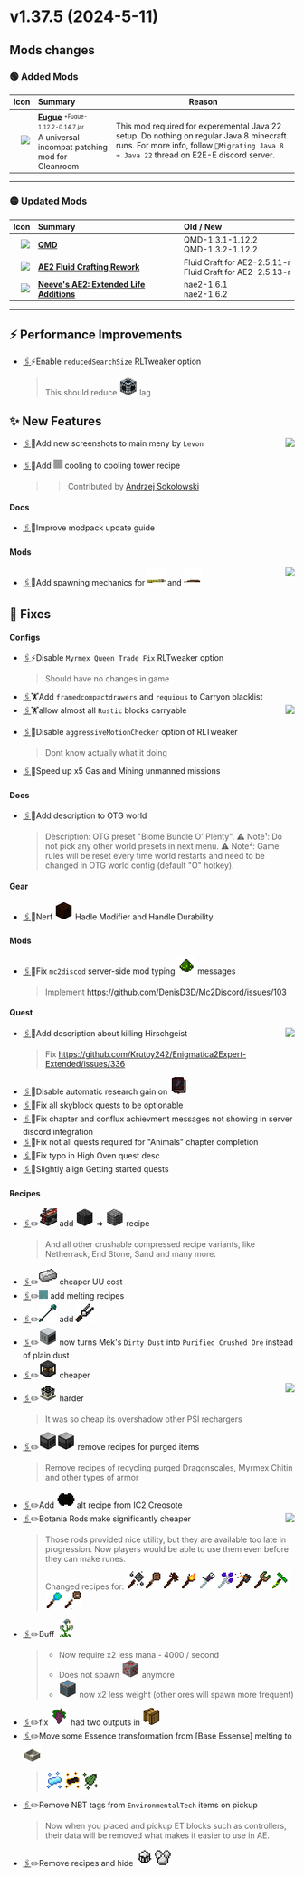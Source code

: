 # v1.37.5 (2024-5-11)
## Mods changes
### 🟢 Added Mods

Icon | Summary|Reason
----:|:-------|---
<img src="https://media.forgecdn.net/avatars/thumbnails/983/99/30/30/638491305320584710.png"             > |                                  [**Fugue**](https://www.curseforge.com/minecraft/mc-mods/fugue)                        <sup><sub>+Fugue-1.12.2-0.14.7.jar                         </sub></sup><br>A universal incompat patching mod for Cleanroom|This mod required for experemental Java 22 setup. Do nothing on regular Java 8 minecraft runs. For more info, follow `🚀Migrating Java 8 ➜ Java 22` thread on E2E-E discord server.
-----------

### 🟡 Updated Mods

Icon | Summary | Old / New
----:|:--------|:---------
<img src="https://media.forgecdn.net/avatars/thumbnails/248/435/30/30/637168261428598002.png"            > |                                    [**QMD**](https://www.curseforge.com/minecraft/mc-mods/qmd)                         | <nobr>QMD-1.3.1-1.12.2</nobr><br><nobr>QMD-1.3.2-1.12.2</nobr>
<img src="https://media.forgecdn.net/avatars/thumbnails/548/30/30/30/637882959576383371.png"             > |              [**AE2 Fluid Crafting Rework**](https://www.curseforge.com/minecraft/mc-mods/ae2-fluid-crafting-rework)   | <nobr>Fluid Craft for AE2-2.5.11-r</nobr><br><nobr>Fluid Craft for AE2-2.5.13-r</nobr>
<img src="https://media.forgecdn.net/avatars/thumbnails/843/993/30/30/638240773247477634.png"            > |   [**Neeve's AE2: Extended Life Additions**](https://www.curseforge.com/minecraft/mc-mods/nae2)                        | <nobr>nae2-1.6.1</nobr><br><nobr>nae2-1.6.2</nobr>
-----------

## ⚡ Performance Improvements

* [🖇](https://github.com/Krutoy242/Enigmatica2Expert-Extended/commit/14055d1c283e379abef74db2691a61b765107952)⚡Enable `reducedSearchSize` RLTweaker option
  > This should reduce ![](https://github.com/Krutoy242/mc-icons/raw/master/i/quark/monster_box__0.png "Monster Box") lag

## ✨ New Features

* <img src="https://i.imgur.com/0adkWvr.png" align=right> [🖇](https://github.com/Krutoy242/Enigmatica2Expert-Extended/commit/6aeabadcf4e1232fa273dc00bf286bed0ce6c1ee)🌆Add new screenshots to main meny by `Levon`
  > 
* [🖇](https://github.com/Krutoy242/Enigmatica2Expert-Extended/commit/38c3b874a5ef81373fcf0498a8de123be9d21a25)💨Add ![](https://github.com/Krutoy242/mc-icons/raw/master/i/fluid/exhaust_steam.png "Exhaust Steam") cooling to cooling tower recipe
  > > Contributed by [Andrzej Sokołowski](102036936+andrzejsokolowski@users.noreply.github.com)
  >

#### Docs

* [🖇](https://github.com/Krutoy242/Enigmatica2Expert-Extended/commit/5bad7687f64583b7899236f15b83c3998709518c)📃Improve modpack update guide

#### Mods

* <img src="https://i.imgur.com/aCWd26w.png" align=right> [🖇](https://github.com/Krutoy242/Enigmatica2Expert-Extended/commit/b99dd0078f89f42db119b4f547fac2793f015456)🦊Add spawning mechanics for ![](https://github.com/Krutoy242/mc-icons/raw/master/i/draconicevolution/mob_soul__0__59ec2f4b.png "Bobbit Worm Soul") and ![](https://github.com/Krutoy242/mc-icons/raw/master/i/draconicevolution/mob_soul__0__9b0c63a9.png "Horseshoe Crab Soul")
  > 

## 🐛 Fixes


#### Configs

* [🖇](https://github.com/Krutoy242/Enigmatica2Expert-Extended/commit/6b0c87898098f4c21749fcd4107e0989f88f8450)⚡Disable `Myrmex Queen Trade Fix` RLTweaker option
  > Should have no changes in game
* [🖇](https://github.com/Krutoy242/Enigmatica2Expert-Extended/commit/0cdc8352f13b2c069f7e3ff58265d7dd3fac1a5b)🏋️Add `framedcompactdrawers` and `requious` to Carryon blacklist
* <img src="https://i.imgur.com/oF4bihu.png" align=right> [🖇](https://github.com/Krutoy242/Enigmatica2Expert-Extended/commit/c18ad4d5f8b532379ff8105bd2b72103c5373e53)🏋️allow almost all `Rustic` blocks carryable
  > 
* [🖇](https://github.com/Krutoy242/Enigmatica2Expert-Extended/commit/c8bf343f9ce4802a3225986b125a45c310aca4fd)🧩Disable `aggressiveMotionChecker` option of RLTweaker
  > Dont know actually what it doing
* [🖇](https://github.com/Krutoy242/Enigmatica2Expert-Extended/commit/bb4c518330202a2cccebf00f736bfd93f66df5b4)🚀Speed up x5 Gas and Mining unmanned missions

#### Docs

* [🖇](https://github.com/Krutoy242/Enigmatica2Expert-Extended/commit/4c656d610c2c7b1aba8b714a28d7efe541ec3973)🧾Add description to OTG world
  > Description: OTG preset "Biome Bundle O' Plenty". ⚠ Note¹: Do not pick any other world presets in next menu. ⚠ Note²: Game rules will be reset every time world restarts and need to be changed in OTG world config (default "O" hotkey).

#### Gear

* [🖇](https://github.com/Krutoy242/Enigmatica2Expert-Extended/commit/8f1a69cdbee2912fa5a724a7b4813120d13c54e8)🔨Nerf ![](https://github.com/Krutoy242/mc-icons/raw/master/i/botania/livingwood__0.png "Livingwood") Hadle Modifier and Handle Durability

#### Mods

* [🖇](https://github.com/Krutoy242/Enigmatica2Expert-Extended/commit/df5725f791425b582bc0c69b19acebf670886b02)💬Fix `mc2discod` server-side mod typing ![](https://github.com/Krutoy242/mc-icons/raw/master/i/randomthings/ingredient__7__2c87b6ea.png "Floo Powder") messages
  > Implement https://github.com/DenisD3D/Mc2Discord/issues/103

#### Quest

* <img src="https://i.imgur.com/BdITNHZ.png" align=right> [🖇](https://github.com/Krutoy242/Enigmatica2Expert-Extended/commit/2cb4d9e6fb0b61564059050b09159c036b080a2a)📖Add description about killing Hirschgeist
  > Fix https://github.com/Krutoy242/Enigmatica2Expert-Extended/issues/336
* [🖇](https://github.com/Krutoy242/Enigmatica2Expert-Extended/commit/d726090d0261869e218d6f12798b5be6ae4b49c4)📖Disable automatic research gain on ![](https://github.com/Krutoy242/mc-icons/raw/master/i/thaumcraft/curio__6.png "Crimson Rites")
* [🖇](https://github.com/Krutoy242/Enigmatica2Expert-Extended/commit/d377d8043a9c5f3e4d55d4f9331eccf0f0b8f988)📖Fix all skyblock quests to be optionable
* [🖇](https://github.com/Krutoy242/Enigmatica2Expert-Extended/commit/8bbbb8bfedc8cfe880578286dd22dcd30ff21063)📖Fix chapter and conflux achievment messages not showing in server discord integration
* [🖇](https://github.com/Krutoy242/Enigmatica2Expert-Extended/commit/ccebfaa852069a513588c340f71cc95a2a342955)📖Fix not all quests required for "Animals" chapter completion
* [🖇](https://github.com/Krutoy242/Enigmatica2Expert-Extended/commit/90992d9d2d10a9fab132f8bf96ae70265660af30)📖Fix typo in High Oven quest desc
* [🖇](https://github.com/Krutoy242/Enigmatica2Expert-Extended/commit/c4a52893c7c940e3d1db6d442c403fdbebb11b77)📖Slightly align Getting started quests

#### Recipes

* [🖇](https://github.com/Krutoy242/Enigmatica2Expert-Extended/commit/7f28ad6411462814780aee5073812bfae2d382b6)✏️![](https://github.com/Krutoy242/mc-icons/raw/master/i/bloodmagic/alchemy_table__0.png "Alchemy Table") add ![](https://github.com/Krutoy242/mc-icons/raw/master/i/additionalcompression/cobblestone_compressed__9.png "Decuple Compressed Cobblestone") => ![](https://github.com/Krutoy242/mc-icons/raw/master/i/additionalcompression/gravel_compressed__9.png "Decuple Compressed Gravel") recipe
  > And all other crushable compressed recipe variants, like Netherrack, End Stone, Sand and many more.
* [🖇](https://github.com/Krutoy242/Enigmatica2Expert-Extended/commit/e50565ec54523d2eb784cd004a180f6576442e9e)✏️![](https://github.com/Krutoy242/mc-icons/raw/master/i/contenttweaker/material_part__867.png "Iridium Ingot") cheaper UU cost
* [🖇](https://github.com/Krutoy242/Enigmatica2Expert-Extended/commit/2ac8360f06dfe5131fa462f8bfe56c695e0bb323)✏️![](https://github.com/Krutoy242/mc-icons/raw/master/i/fluid/blueslime.png "Liquid Blue Slime") add melting recipes
* [🖇](https://github.com/Krutoy242/Enigmatica2Expert-Extended/commit/477a58ededcbab8f4b8c604c19898789ad942a38)✏️![](https://github.com/Krutoy242/mc-icons/raw/master/i/omniwand/wand__0.png "Omniwand") add ![](https://github.com/Krutoy242/mc-icons/raw/master/i/thaumcraft/resonator__0.png "Essentia Resonator")
* [🖇](https://github.com/Krutoy242/Enigmatica2Expert-Extended/commit/119f977fd85753997c1e887d871cf816e18447f3)✏️![](https://github.com/Krutoy242/mc-icons/raw/master/i/ic2/te__56.png "Ore Washing Plant") now turns Mek's `Dirty Dust` into `Purified Crushed Ore` instead of plain dust
* [🖇](https://github.com/Krutoy242/Enigmatica2Expert-Extended/commit/c09c3c32a13a4e7d799797a5d39e645a64781b29)✏️![](https://github.com/Krutoy242/mc-icons/raw/master/i/psicosts/essentia_resonator__0.png "Potentia Inverter") cheaper
* <img src="https://i.imgur.com/lhQcU5S.png" align=right> [🖇](https://github.com/Krutoy242/Enigmatica2Expert-Extended/commit/6afb3e433cae605cecdef81287c1aa84d54fb4d6)✏️![](https://github.com/Krutoy242/mc-icons/raw/master/i/psicosts/mana_resonator__0.png "Psionic Lensing Pedestal") harder
  > It was so cheap its overshadow other PSI rechargers
* [🖇](https://github.com/Krutoy242/Enigmatica2Expert-Extended/commit/c4bdc5cc6cd4bc27bf94387220690fc8e80cbab5)✏️![](https://github.com/Krutoy242/mc-icons/raw/master/i/thermalexpansion/machine__1__45e2e59d.png "Pulverizer (Basic)")![](https://github.com/Krutoy242/mc-icons/raw/master/i/thermalexpansion/machine__3__45e2e59d.png "Induction Smelter (Basic)") remove recipes for purged items
  > Remove recipes of recycling purged Dragonscales, Myrmex Chitin and other types of armor
* [🖇](https://github.com/Krutoy242/Enigmatica2Expert-Extended/commit/f7237646c9db21f2825e2cbbaaba67d97052e64e)✏️Add ![](https://github.com/Krutoy242/mc-icons/raw/master/i/immersiveengineering/wirecoil__7.png "Insulated MV Wire Coil") alt recipe from IC2 Creosote
* <img src="https://i.imgur.com/LKaJfMS.png" align=right> [🖇](https://github.com/Krutoy242/Enigmatica2Expert-Extended/commit/4dae18f6ead1c0d6d9e1f3faa7c1eb97d29f1521)✏️Botania Rods make significantly cheaper
  > Those rods provided nice utility, but they are available too late in progression. Now players would be able to use them even before they can make runes.
  > 
  > Changed recipes for:
  > ![](https://github.com/Krutoy242/mc-icons/raw/master/i/botania/cobblerod__0.png "Rod of the Depths")![](https://github.com/Krutoy242/mc-icons/raw/master/i/botania/dirtrod__0.png "Rod of the Lands")![](https://github.com/Krutoy242/mc-icons/raw/master/i/botania/diviningrod__0.png "Rod of the Plentiful Mantle")![](https://github.com/Krutoy242/mc-icons/raw/master/i/botania/firerod__0.png "Rod of the Hells")![](https://github.com/Krutoy242/mc-icons/raw/master/i/botania/gravityrod__0.png "Rod of the Shaded Mesa")![](https://github.com/Krutoy242/mc-icons/raw/master/i/botania/missilerod__0.png "Rod of the Unstable Reservoir")![](https://github.com/Krutoy242/mc-icons/raw/master/i/botania/smeltrod__0.png "Rod of the Molten Core")![](https://github.com/Krutoy242/mc-icons/raw/master/i/botania/terraformrod__0__85754f33.png "Rod of the Terra Firma")![](https://github.com/Krutoy242/mc-icons/raw/master/i/botania/tornadorod__0.png "Rod of the Skies")![](https://github.com/Krutoy242/mc-icons/raw/master/i/botania/waterrod__0.png "Rod of the Seas")![](https://github.com/Krutoy242/mc-icons/raw/master/i/botania/skydirtrod__0.png "Rod of the Highlands")
* [🖇](https://github.com/Krutoy242/Enigmatica2Expert-Extended/commit/3dee039b31ebf57a6608c575bd8ed21c7e727b99)✏️Buff ![](https://github.com/Krutoy242/mc-icons/raw/master/i/botania/specialflower__0__83f2aec0.png "Evolved Orechid")
  > - Now require x2 less mana - 4000 / second
  > - Does not spawn ![](https://github.com/Krutoy242/mc-icons/raw/master/i/minecraft/redstone_ore__0.png "Redstone Ore") anymore
  > - ![](https://github.com/Krutoy242/mc-icons/raw/master/i/forestry/resources__0__83efc46e.png "Apatite Ore") now x2 less weight (other ores will spawn more frequent)
* [🖇](https://github.com/Krutoy242/Enigmatica2Expert-Extended/commit/dea88cdda6dbce1d822e02c209f21904556acabf)✏️fix ![](https://github.com/Krutoy242/mc-icons/raw/master/i/rustic/grapes__0.png "Grapes") had two outputs in ![](https://github.com/Krutoy242/mc-icons/raw/master/i/forestry/squeezer__0.png "Squeezer")
* [🖇](https://github.com/Krutoy242/Enigmatica2Expert-Extended/commit/d81d92f15db71d4621294ce10c39536a78151774)✏️Move some Essence transformation from [Base Essense] melting to ![](https://github.com/Krutoy242/mc-icons/raw/master/i/botania/pool__0.png "Mana Pool")
  > ![](https://github.com/Krutoy242/mc-icons/raw/master/i/mysticalagriculture/platinum_essence__0.png "Platinum Essence")![](https://github.com/Krutoy242/mc-icons/raw/master/i/mysticalagriculture/fiery_ingot_essence__0.png "Fiery Ingot Essence")![](https://github.com/Krutoy242/mc-icons/raw/master/i/mysticalagriculture/steeleaf_essence__0.png "Steeleaf Essence")
* [🖇](https://github.com/Krutoy242/Enigmatica2Expert-Extended/commit/3f5ad1fbe15eaddfe1e137796ed7b96a27d6b88c)✏️Remove NBT tags from `EnvironmentalTech` items on pickup
  > Now when you placed and pickup ET blocks such as controllers, their data will be removed what makes it easier to use in AE.
* [🖇](https://github.com/Krutoy242/Enigmatica2Expert-Extended/commit/7251627bdcc07436917f39acd8cc82ec25643206)✏️Remove recipes and hide ![](https://github.com/Krutoy242/mc-icons/raw/master/i/iceandfire/armor_silver_metal_helmet__32767.png "Silver Helmet")![](https://github.com/Krutoy242/mc-icons/raw/master/i/iceandfire/armor_silver_metal_chestplate__0__28f1898b.png "Silver Chestplate")



